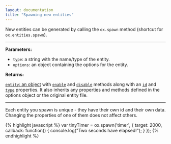 ```yaml
---
layout: documentation
title: "Spawning new entities"
---
```


New entities can be generated by calling the `ox.spawn` method (shortcut for `ox.entities.spawn`).

----

**Parameters:**

- `type`: a string with the name/type of the entity.
- `options`: an object containing the options for the entity.

**Returns:**

[`entity`: an object]({{site.url}}/docs/entity/overview.html) with [`enable`]({{site.url}}/docs/entity/enable.html) and [`disable`]({{site.url}}/docs/entity/disable.html) methods along with an [`id`]({{site.url}}/docs/entity/id.html) and [`type`](({{site.url}}/docs/entity/type.html)) properties. It also inherits any properties and methods defined in the options object or the original entity file.

----

Each entity you spawn is unique - they have their own id and their own data. Changing the properties of one of them does not affect others.

{% highlight javascript %}
var tinyTimer = ox.spawn('timer', {
    target: 2000,
    callback: function() {
        console.log("Two seconds have elapsed!");
    }
});
{% endhighlight %}
